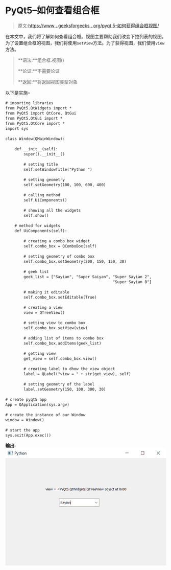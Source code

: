 # PyQt5–如何查看组合框

> 原文:[https://www . geeksforgeeks . org/pyqt 5-如何获得组合框视图/](https://www.geeksforgeeks.org/pyqt5-how-to-get-the-view-of-the-combobox/)

在本文中，我们将了解如何查看组合框。视图主要帮助我们改变下拉列表的视图。为了设置组合框的视图，我们将使用`setView`方法。为了获得视图，我们使用`view`方法。

> **语法:**组合框.视图()
> 
> **论证:**不需要论证
> 
> **返回:**将返回视图类型对象

以下是实施–

```
# importing libraries
from PyQt5.QtWidgets import * 
from PyQt5 import QtCore, QtGui
from PyQt5.QtGui import * 
from PyQt5.QtCore import * 
import sys

class Window(QMainWindow):

    def __init__(self):
        super().__init__()

        # setting title
        self.setWindowTitle("Python ")

        # setting geometry
        self.setGeometry(100, 100, 600, 400)

        # calling method
        self.UiComponents()

        # showing all the widgets
        self.show()

    # method for widgets
    def UiComponents(self):

        # creating a combo box widget
        self.combo_box = QComboBox(self)

        # setting geometry of combo box
        self.combo_box.setGeometry(200, 150, 150, 30)

        # geek list
        geek_list = ["Sayian", "Super Saiyan", "Super Sayian 2", 
                                               "Super Sayian B"]

        # making it editable
        self.combo_box.setEditable(True)

        # creating a view
        view = QTreeView()

        # setting view to combo box
        self.combo_box.setView(view)

        # adding list of items to combo box
        self.combo_box.addItems(geek_list)

        # getting view
        get_view = self.combo_box.view()

        # creating label to dhow the view object
        label = QLabel("view = " + str(get_view), self)

        # setting geometry of the label
        label.setGeometry(150, 100, 300, 30)

# create pyqt5 app
App = QApplication(sys.argv)

# create the instance of our Window
window = Window()

# start the app
sys.exit(App.exec())
```

**输出:**
![](img/729a955f8b4604d9253eedf231f96a75.png)